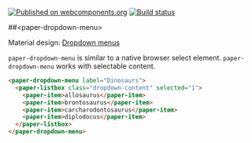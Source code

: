 [![Published on webcomponents.org](https://img.shields.io/badge/webcomponents.org-published-blue.svg)](https://beta.webcomponents.org/element/PolymerElements/paper-dropdown-menu)
[![Build status](https://travis-ci.org/PolymerElements/paper-dropdown-menu.svg?branch=master)](https://travis-ci.org/PolymerElements/paper-dropdown-menu)

##&lt;paper-dropdown-menu&gt;

Material design: [Dropdown menus](https://www.google.com/design/spec/components/buttons.html#buttons-dropdown-buttons)

`paper-dropdown-menu` is similar to a native browser select element.
`paper-dropdown-menu` works with selectable content. 

<!---
```
<custom-element-demo>
  <template>
    <script src="../webcomponentsjs/webcomponents-lite.js"></script>
    <link rel="import" href="paper-dropdown-menu.html">
    <link rel="import" href="../paper-item/paper-item.html">
    <link rel="import" href="../paper-listbox/paper-listbox.html">
    <link rel="import" href="../iron-demo-helpers/demo-pages-shared-styles.html">
    <style is="custom-style" include="demo-pages-shared-styles">
      paper-dropdown-menu, paper-listbox {
        width: 250px;
      }
      paper-dropdown-menu {
        height: 200px;
        margin: auto;
        display: block;
      }
    </style>
    <next-code-block></next-code-block>
  </template>
</custom-element-demo>
```
-->
```html
<paper-dropdown-menu label="Dinosaurs">
  <paper-listbox class="dropdown-content" selected="1">
    <paper-item>allosaurus</paper-item>
    <paper-item>brontosaurus</paper-item>
    <paper-item>carcharodontosaurus</paper-item>
    <paper-item>diplodocus</paper-item>
  </paper-listbox>
</paper-dropdown-menu>
```

